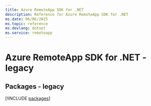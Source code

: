 ```yaml
---
title: Azure RemoteApp SDK for .NET
description: Reference for Azure RemoteApp SDK for .NET
ms.date: 06/06/2025
ms.topic: reference
ms.devlang: dotnet
ms.service: remoteapp
---
```

# Azure RemoteApp SDK for .NET - legacy
## Packages - legacy
[!INCLUDE [packages](remoteapp-index.md)]